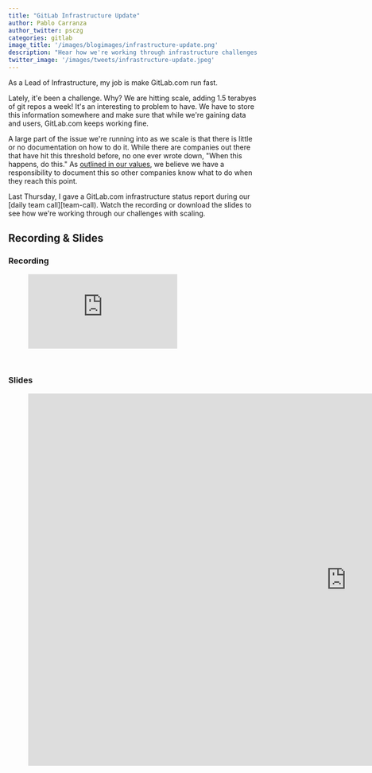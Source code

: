 ```yaml
---
title: "GitLab Infrastructure Update"
author: Pablo Carranza
author_twitter: psczg
categories: gitlab
image_title: '/images/blogimages/infrastructure-update.png'
description: "Hear how we're working through infrastructure challenges as we scale."
twitter_image: '/images/tweets/infrastructure-update.jpeg'
---
```



As a Lead of Infrastructure, my job is make GitLab.com run fast. 

Lately, it'e been a challenge. Why? We are hitting scale, adding 1.5 terabyes of git repos a week! 
It's an interesting to problem to have. We have to store this information somewhere and make sure that 
while we're gaining data and users, GitLab.com keeps working fine. 

A large part of the issue we're running into as we scale is that there is little or no documentation 
on how to do it. While there are companies out there that have hit this threshold before, no one ever 
wrote down, "When this happens, do this." As [outlined in our values][values], we believe we have a 
responsibility to document this so other companies know what to do when they reach this point.

Last Thursday, I gave a GitLab.com infrastructure status report during our [daily team call][team-call). 
Watch the recording or download the slides to see how we're working through our challenges with scaling. 

<!-- more -->

## Recording & Slides

### Recording 

<figure class="video_container">
  <iframe src="https://www.youtube.com/embed/kN-HcObb9zo" frameborder="0" allowfullscreen></iframe>
</figure>

<br>

### Slides

<figure class="video_container">
  <iframe src="https://docs.google.com/presentation/d/11rCsJM41WAETPWqtWgfIxgfPRBQB4m037aZpgsGpzkk/embed?start=false&loop=false&delayms=5000" frameborder="0" width="1280" height="749" allowfullscreen="true" mozallowfullscreen="true" webkitallowfullscreen="true"></iframe>
</figure>

<br>

<!-- identifiers --> 
[team-call]: https://about.gitlab.com/handbook/#team-call
[values]: https://about.gitlab.com/handbook/#values

